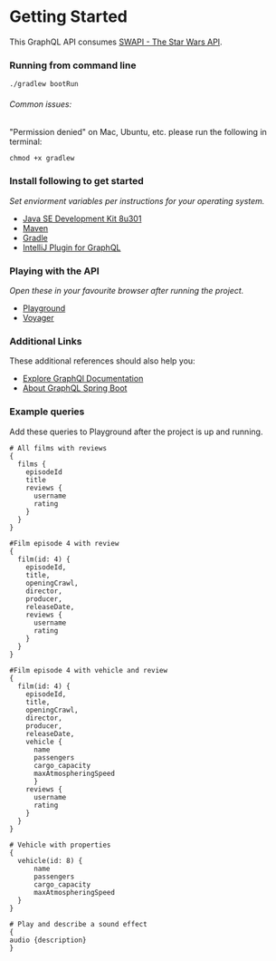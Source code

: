 # Getting Started
This GraphQL API consumes [SWAPI - The Star Wars API](https://swapi.dev/documentation).

### Running from command line
```
./gradlew bootRun
```

###### Common issues: 

"Permission denied" on Mac, Ubuntu, etc. please run the following in terminal:
```
chmod +x gradlew
```

### Install following to get started
_Set enviorment variables per instructions for your operating system._
* [Java SE Development Kit 8u301](https://www.oracle.com/java/technologies/javase/javase-jdk8-downloads.html)
* [Maven](https://maven.apache.org/)
* [Gradle](https://gradle.org/install/)
* [IntelliJ Plugin for GraphQL](https://plugins.jetbrains.com/plugin/8097-js-graphql)

### Playing with the API
_Open these in your favourite browser after running the project._
* [Playground](http://localhost:9000/playground)
* [Voyager](http://localhost:9000/voyager)

### Additional Links
These additional references should also help you:
* [Explore GraphQl Documentation](https://www.graphql.com/)
* [About GraphQL Spring Boot](https://www.graphql-java-kickstart.com/spring-boot/)

### Example queries
Add these queries to Playground after the project is up and running.
```
# All films with reviews
{
  films {
    episodeId
    title
    reviews {
      username
      rating
    }
  }
}
```


```
#Film episode 4 with review
{
  film(id: 4) {
    episodeId,
    title,
    openingCrawl,
    director,
    producer,
    releaseDate,
    reviews {
      username
      rating
    }
  }
}
```


```
#Film episode 4 with vehicle and review
{
  film(id: 4) {
    episodeId,
    title,
    openingCrawl,
    director,
    producer,
    releaseDate,
    vehicle {
      name
      passengers
      cargo_capacity
      maxAtmospheringSpeed
      }
    reviews {
      username
      rating
    }
  }
}
```

```
# Vehicle with properties
{
  vehicle(id: 8) {
      name
      passengers
      cargo_capacity
      maxAtmospheringSpeed
  }
}
```

```
# Play and describe a sound effect
{
audio {description}
}
```
